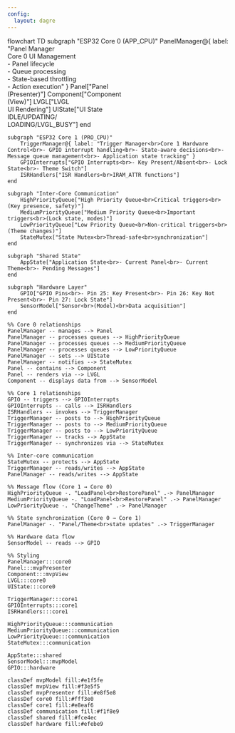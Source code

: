 ```yaml
---
config:
  layout: dagre
---
```

flowchart TD
    subgraph "ESP32 Core 0 (APP_CPU)"
        PanelManager@{ label: "Panel Manager<br>Core 0 UI Management<br>- Panel lifecycle<br>- Queue processing<br>- State-based throttling<br>- Action execution" }
        Panel["Panel<br>(Presenter)"] 
        Component["Component<br>(View)"]
        LVGL["LVGL<br>UI Rendering"]
        UIState["UI State<br>IDLE/UPDATING/<br>LOADING/LVGL_BUSY"]
    end
    
    subgraph "ESP32 Core 1 (PRO_CPU)" 
        TriggerManager@{ label: "Trigger Manager<br>Core 1 Hardware Control<br>- GPIO interrupt handling<br>- State-aware decisions<br>- Message queue management<br>- Application state tracking" }
        GPIOInterrupts["GPIO Interrupts<br>- Key Present/Absent<br>- Lock State<br>- Theme Switch"]
        ISRHandlers["ISR Handlers<br>IRAM_ATTR functions"]
    end
    
    subgraph "Inter-Core Communication"
        HighPriorityQueue["High Priority Queue<br>Critical triggers<br>(Key presence, safety)"]
        MediumPriorityQueue["Medium Priority Queue<br>Important triggers<br>(Lock state, modes)"] 
        LowPriorityQueue["Low Priority Queue<br>Non-critical triggers<br>(Theme changes)"]
        StateMutex["State Mutex<br>Thread-safe<br>synchronization"]
    end
    
    subgraph "Shared State"
        AppState["Application State<br>- Current Panel<br>- Current Theme<br>- Pending Messages"]
    end
    
    subgraph "Hardware Layer"
        GPIO["GPIO Pins<br>- Pin 25: Key Present<br>- Pin 26: Key Not Present<br>- Pin 27: Lock State"]
        SensorModel["Sensor<br>(Model)<br>Data acquisition"]
    end

    %% Core 0 relationships
    PanelManager -- manages --> Panel
    PanelManager -- processes queues --> HighPriorityQueue
    PanelManager -- processes queues --> MediumPriorityQueue  
    PanelManager -- processes queues --> LowPriorityQueue
    PanelManager -- sets --> UIState
    PanelManager -- notifies --> StateMutex
    Panel -- contains --> Component
    Panel -- renders via --> LVGL
    Component -- displays data from --> SensorModel
    
    %% Core 1 relationships
    GPIO -- triggers --> GPIOInterrupts
    GPIOInterrupts -- calls --> ISRHandlers
    ISRHandlers -- invokes --> TriggerManager
    TriggerManager -- posts to --> HighPriorityQueue
    TriggerManager -- posts to --> MediumPriorityQueue
    TriggerManager -- posts to --> LowPriorityQueue
    TriggerManager -- tracks --> AppState
    TriggerManager -- synchronizes via --> StateMutex
    
    %% Inter-core communication
    StateMutex -- protects --> AppState
    TriggerManager -- reads/writes --> AppState
    PanelManager -- reads/writes --> AppState
    
    %% Message flow (Core 1 → Core 0)
    HighPriorityQueue -. "LoadPanel<br>RestorePanel" .-> PanelManager
    MediumPriorityQueue -. "LoadPanel<br>RestorePanel" .-> PanelManager
    LowPriorityQueue -. "ChangeTheme" .-> PanelManager
    
    %% State synchronization (Core 0 → Core 1)
    PanelManager -. "Panel/Theme<br>state updates" .-> TriggerManager
    
    %% Hardware data flow
    SensorModel -- reads --> GPIO
    
    %% Styling
    PanelManager:::core0
    Panel:::mvpPresenter
    Component:::mvpView
    LVGL:::core0
    UIState:::core0
    
    TriggerManager:::core1
    GPIOInterrupts:::core1
    ISRHandlers:::core1
    
    HighPriorityQueue:::communication
    MediumPriorityQueue:::communication
    LowPriorityQueue:::communication
    StateMutex:::communication
    
    AppState:::shared
    SensorModel:::mvpModel
    GPIO:::hardware
    
    classDef mvpModel fill:#e1f5fe
    classDef mvpView fill:#f3e5f5
    classDef mvpPresenter fill:#e8f5e8
    classDef core0 fill:#fff3e0
    classDef core1 fill:#e8eaf6
    classDef communication fill:#f1f8e9
    classDef shared fill:#fce4ec
    classDef hardware fill:#efebe9